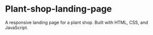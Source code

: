 # Plant-shop-landing-page
A responsive landing page for a plant shop. Built with HTML, CSS, and JavaScript.
